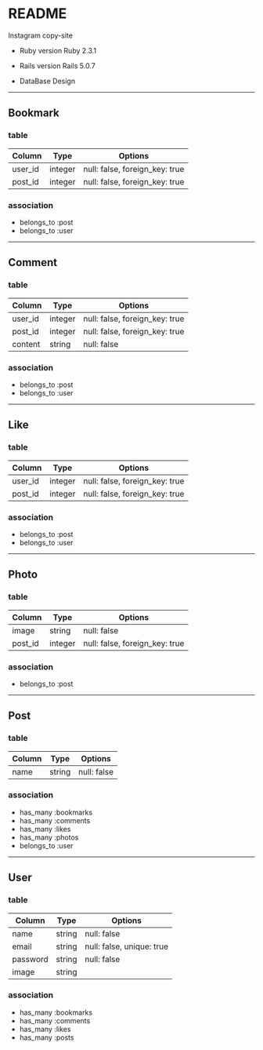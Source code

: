 # README
Instagram copy-site

* Ruby version
  Ruby 2.3.1

* Rails version
  Rails 5.0.7

* DataBase Design
---

## Bookmark
### table
|Column|Type|Options|
|-|-|-|
|user_id|integer|null: false, foreign_key: true|
|post_id|integer|null: false, foreign_key: true|

### association
- belongs_to :post
- belongs_to :user

---
## Comment
### table
|Column|Type|Options|
|-|-|-|
|user_id|integer|null: false, foreign_key: true|
|post_id|integer|null: false, foreign_key: true|
|content|string|null: false|
### association
- belongs_to :post
- belongs_to :user

---
## Like
### table
|Column|Type|Options|
|-|-|-|
|user_id|integer|null: false, foreign_key: true|
|post_id|integer|null: false, foreign_key: true|
### association
- belongs_to :post
- belongs_to :user

---
## Photo
### table
|Column|Type|Options|
|-|-|-|
|image|string|null: false|
|post_id|integer|null: false, foreign_key: true|
### association
- belongs_to :post

---
## Post
### table
|Column|Type|Options|
|-|-|-|
|name|string|null: false|
### association
- has_many :bookmarks
- has_many :comments
- has_many :likes
- has_many :photos
- belongs_to :user

---
## User
### table
|Column|Type|Options|
|-|-|-|
|name|string|null: false|
|email|string|null: false, unique: true|
|password|string|null: false|
|image|string||
### association
- has_many :bookmarks
- has_many :comments
- has_many :likes
- has_many :posts
